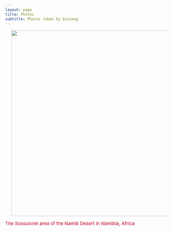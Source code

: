 ```yaml
---
layout: page
title: Photos
subtitle: Photos taken by Eunsang
---
```


<img src="/photos/Namibia.jpg" width="600" align="center" hspace="20" />

<span style="font-size: 15px !important; color: #BD0026;">The Sossusvlei area of the Namib Desert in Namibia, Africa</span>
